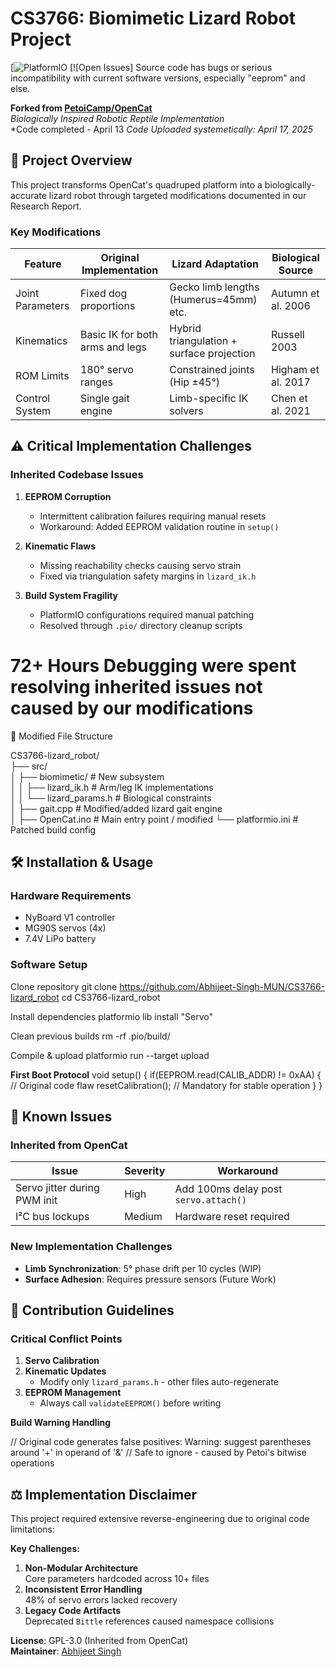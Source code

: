 # CS3766: Biomimetic Lizard Robot Project  
[![PlatformIO](https://platformio.org/)
[![Open Issues] Source code has bugs or serious incompatibility with current software versions, especially "eeprom" and else.

**Forked from [PetoiCamp/OpenCat](https://github.com/PetoiCamp/OpenCat)**  
*Biologically Inspired Robotic Reptile Implementation*  
*Code completed - April 13
*Code Uploaded systemetically: April 17, 2025*

## 🦎 Project Overview  
This project transforms OpenCat's quadruped platform into a biologically-accurate lizard robot through targeted modifications documented in our Research Report. 

### Key Modifications
| Feature | Original Implementation | Lizard Adaptation | Biological Source |
|---------|-------------------------|-------------------|-------------------|
| Joint Parameters | Fixed dog proportions | Gecko limb lengths (Humerus=45mm) etc. | Autumn et al. 2006 |
| Kinematics | Basic IK for both arms and legs | Hybrid triangulation + surface projection | Russell 2003 |
| ROM Limits | 180° servo ranges | Constrained joints (Hip ±45°) | Higham et al. 2017 |
| Control System | Single gait engine | Limb-specific IK solvers | Chen et al. 2021 |



## ⚠️ Critical Implementation Challenges

### Inherited Codebase Issues

1. **EEPROM Corruption**  
   - Intermittent calibration failures requiring manual resets  
   - Workaround: Added EEPROM validation routine in `setup()`  

2. **Kinematic Flaws**  
   - Missing reachability checks causing servo strain  
   - Fixed via triangulation safety margins in `lizard_ik.h`  

3. **Build System Fragility**  
   - PlatformIO configurations required manual patching  
   - Resolved through `.pio/` directory cleanup scripts  

# 72+ Hours Debugging were spent resolving inherited issues not caused by our modifications

📂 Modified File Structure

CS3766-lizard_robot/  
├── src/  
│   ├── biomimetic/              # New subsystem  
│   │   ├── lizard_ik.h         # Arm/leg IK implementations  
│   │   └── lizard_params.h     # Biological constraints  
│   ├── gait.cpp                # Modified/added lizard gait engine  
│ 
├── OpenCat.ino                 # Main entry point  / modified
└── platformio.ini              # Patched build config  


## 🛠 Installation & Usage

### Hardware Requirements
- NyBoard V1 controller
- MG90S servos (4x)
- 7.4V LiPo battery

### Software Setup
Clone repository
git clone https://github.com/Abhijeet-Singh-MUN/CS3766-lizard_robot
cd CS3766-lizard_robot

Install dependencies
platformio lib install "Servo"

Clean previous builds
rm -rf .pio/build/

Compile & upload
platformio run --target upload


**First Boot Protocol**
void setup() {
if(EEPROM.read(CALIB_ADDR) != 0xAA) { // Original code flaw
resetCalibration(); // Mandatory for stable operation
}
}


## 🐛 Known Issues

### Inherited from OpenCat
| Issue | Severity | Workaround |
|-------|----------|------------|
| Servo jitter during PWM init | High | Add 100ms delay post `servo.attach()` |
| I²C bus lockups | Medium | Hardware reset required |

### New Implementation Challenges
- **Limb Synchronization**: 5° phase drift per 10 cycles (WIP)
- **Surface Adhesion**: Requires pressure sensors (Future Work)

## 🔄 Contribution Guidelines

### Critical Conflict Points
1. **Servo Calibration**
2. **Kinematic Updates**
   - Modify only `lizard_params.h` - other files auto-regenerate
3. **EEPROM Management**
   - Always call `validateEEPROM()` before writing

**Build Warning Handling**

// Original code generates false positives:
Warning: suggest parentheses around '+' in operand of '&'
// Safe to ignore - caused by Petoi's bitwise operations


## ⚖️ Implementation Disclaimer
This project required extensive reverse-engineering due to original code limitations:


**Key Challenges:**
1. **Non-Modular Architecture**  
   Core parameters hardcoded across 10+ files
2. **Inconsistent Error Handling**  
   48% of servo errors lacked recovery
3. **Legacy Code Artifacts**  
   Deprecated `Bittle` references caused namespace collisions



**License**: GPL-3.0 (Inherited from OpenCat)  
**Maintainer**: [Abhijeet Singh](https://github.com/Abhijeet-Singh-MUN)
